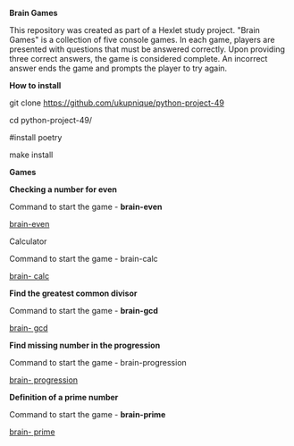  <strong>Brain Games</strong>

 

This repository was created as part of a Hexlet study project. "Brain Games" is a collection of five console games. In each game, players are presented with questions that must be answered correctly. Upon providing three correct answers, the game is considered complete. An incorrect answer ends the game and prompts the player to try again. 

 
<b>How to install</b> 

 

git clone https://github.com/ukupnique/python-project-49  

cd python-project-49/ 

#install poetry 

make install 

 

<b>Games </b>

 

<b>Checking a number for even  </b>

Command to start the game - <b>brain-even</b> 

[brain-even](https://asciinema.org/a/T6VBACD2Dm5cVini5RYBF85QF) 

 

Calculator  

Command to start the game - brain-calc 

[brain- calc](https://asciinema.org/a/psDVFkJ0zt0TWWqboZHVgQSmt) 

 

<b>Find the greatest common divisor</b>  

Command to start the game - <b>brain-gcd</b> 

[brain- gcd](https://asciinema.org/a/NIC1V5LBrJztjnkvPURCp0ACG) 

 

<b>Find missing number in the progression</b>  

Command to start the game - brain-progression 

[brain- progression](https://asciinema.org/a/k5ilH9rLnd2Opvz0MUP6oTvDW) 

 

<b>Definition of a prime number</b>  

Command to start the game - <b>brain-prime</b> 

[brain- prime](https://asciinema.org/a/9GaBun2RsdMEolN0TGYdIvJNX) 

 

 
